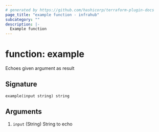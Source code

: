 ```yaml
---
# generated by https://github.com/hashicorp/terraform-plugin-docs
page_title: "example function - infrahub"
subcategory: ""
description: |-
  Example function
---
```


# function: example

Echoes given argument as result



## Signature

<!-- signature generated by tfplugindocs -->
```text
example(input string) string
```

## Arguments

<!-- arguments generated by tfplugindocs -->
1. `input` (String) String to echo

